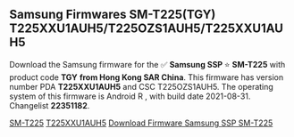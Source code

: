 <h2>Samsung Firmwares SM-T225(TGY) T225XXU1AUH5/T225OZS1AUH5/T225XXU1AUH5</h2>
Download the Samsung firmware for the ✅ <strong>Samsung SSP </strong> ⭐ <strong>SM-T225</strong> with product code <strong>TGY</strong> <strong> from Hong Kong SAR China</strong>. This firmware has version number PDA <strong>T225XXU1AUH5</strong> and CSC T225OZS1AUH5. The operating system of this firmware is Android R , with build date 2021-08-31. Changelist <strong>22351182</strong>.


[SM-T225](https://samfirm.shop/samsung/model/SM-T225)
[T225XXU1AUH5](https://samfirm.shop/samsung/pda/T225XXU1AUH5)
[Download Firmware Samsung SSP SM-T225](https://samfirm.shop/samsung/firmware/452297)

